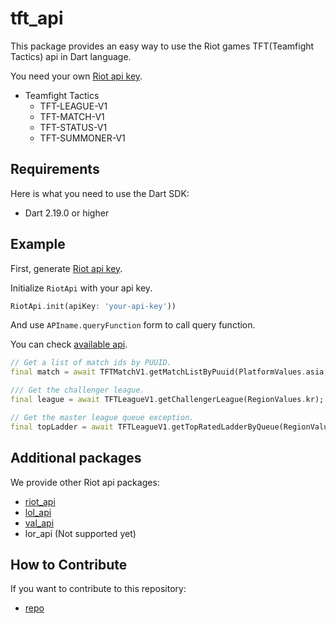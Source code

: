 # tft_api

This package provides an easy way to use the Riot games TFT(Teamfight Tactics) api in Dart language.

You need your own [Riot api key](https://developer.riotgames.com/).

- Teamfight Tactics
    - TFT-LEAGUE-V1
    - TFT-MATCH-V1
    - TFT-STATUS-V1
    - TFT-SUMMONER-V1

## Requirements

Here is what you need to use the Dart SDK:

- Dart 2.19.0 or higher

## Example

First, generate [Riot api key](https://developer.riotgames.com/).

Initialize `RiotApi` with your api key.
```dart
RiotApi.init(apiKey: 'your-api-key'))
```

And use `APIname.queryFunction` form to call query function.

You can check [available api](https://developer.riotgames.com/apis).
```dart
// Get a list of match ids by PUUID.
final match = await TFTMatchV1.getMatchListByPuuid(PlatformValues.asia, puuid, count: 1);

/// Get the challenger league.
final league = await TFTLeagueV1.getChallengerLeague(RegionValues.kr);

// Get the master league queue exception.
final topLadder = await TFTLeagueV1.getTopRatedLadderByQueue(RegionValues.kr, "RANKED_TFT");
```

## Additional packages

We provide other Riot api packages:

- [riot_api](https://pub.dev/packages/riot_api)
- [lol_api](https://pub.dev/packages/lol_api)
- [val_api](https://pub.dev/packages/val_api)
- lor_api (Not supported yet)

## How to Contribute

If you want to contribute to this repository:

- [repo](https://github.com/Coaspe/riot_api/)

